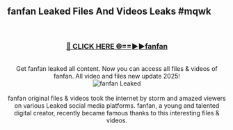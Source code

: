 ## fanfan Leaked Files And Videos Leaks #mqwk
<br>
<div align="center">
<h3><a href="https://watchclip.my.id/fanfan" rel="nofollow">🔴 CLICK HERE 🌐==►►fanfan</a></h3>
<br>
Get fanfan leaked all content. Now you can access all files & videos of fanfan. All video and files new update 2025!
<br>
<a href="https://watchclip.my.id/fanfan" rel="nofollow" data-target="animated-image.originalLink"><img src="https://i.ibb.co.com/WyWwxjT/player-gif2.gif" alt="fanfan Leaked" style="max-width: 100%; display: inline-block;" data-target="animated-image.originalImage"></a>
<br><br>
fanfan original files & videos took the internet by storm and amazed viewers on various Leaked social media platforms. fanfan, a young and talented digital creator, recently became famous thanks to this interesting files & videos.
</div>
<br>